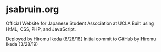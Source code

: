 # jsabruin.org
Official Website for Japanese Student Association at UCLA
Built using HtML, CSS, PHP, and JavaScript.

Deployed by Hiromu Ikeda (8/28/18)
Initial commit to GitHub by Hiromu Ikeda (3/28/19)
